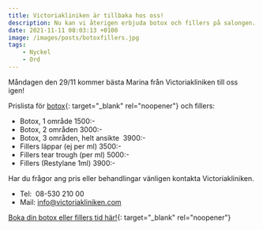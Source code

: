 ```yaml
---
title: Victoriakliniken är tillbaka hos oss!
description: Nu kan vi återigen erbjuda botox och fillers på salongen.
date: 2021-11-11 08:03:13 +0100
image: /images/posts/botoxfillers.jpg
tags:
    - Nyckel
    - Ord
---
```

M&aring;ndagen den 29/11 kommer bästa Marina fr&aring;n Victoriakliniken till oss igen\!&nbsp;

Prislista för [botox](https://www.victoriakliniken.com/behandlingar/injektionsbehandlingar/botulinumtoxin/){: target="_blank" rel="noopener"} och fillers:

* Botox, 1 omr&aring;de 1500:-
* Botox, 2 omr&aring;den 3000:-
* Botox, 3 omr&aring;den, helt ansikte&nbsp; 3900:-
* Fillers läppar (ej per ml) 3500:-
* Fillers tear trough (per ml) 5000:-
* Fillers (Restylane 1ml) 3900:-

Har du fr&aring;gor ang pris eller behandlingar vänligen kontakta Victoriakliniken.

* Tel:&nbsp; 08-530 210 00&nbsp;
* Mail: info@victoriakliniken.com

[Boka din botox eller fillers tid här\!](https://www.victoriakliniken.com/boka-tid/#city=0&locations=5&activity=null&caregivers=26){: target="_blank" rel="noopener"}

